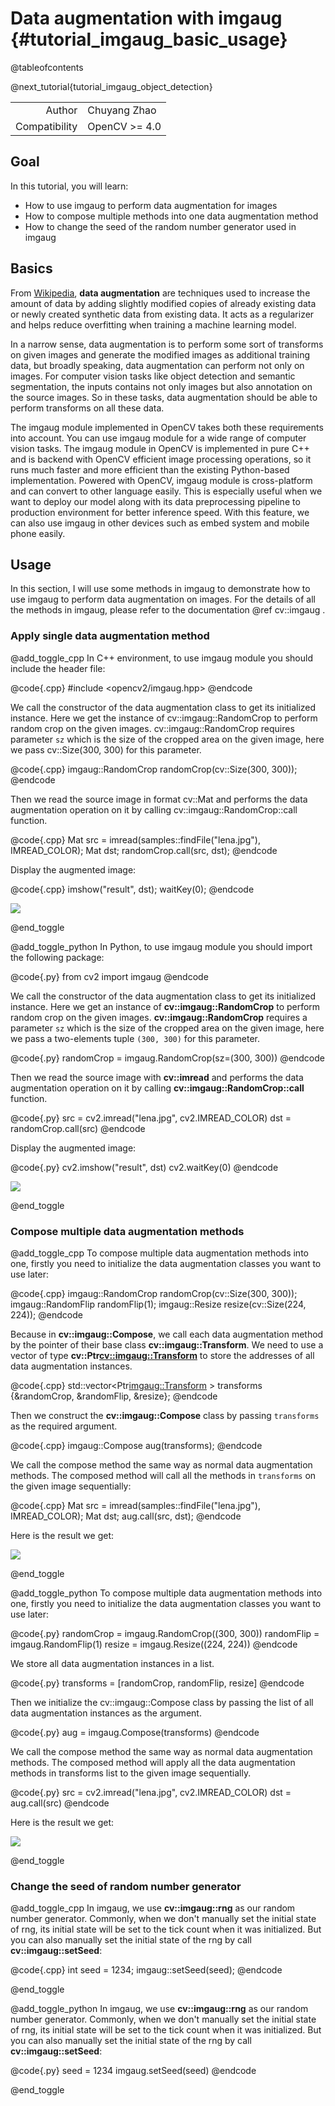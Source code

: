 Data augmentation with imgaug {#tutorial_imgaug_basic_usage}
============================================================

@tableofcontents

@next_tutorial{tutorial_imgaug_object_detection}

|    |    |
| -: | :- |
| Author | Chuyang Zhao |
| Compatibility | OpenCV >= 4.0 |

Goal
----
In this tutorial, you will learn:
- How to use imgaug to perform data augmentation for images
- How to compose multiple methods into one data augmentation method
- How to change the seed of the random number generator used in imgaug


Basics
------
From [Wikipedia](https://en.wikipedia.org/wiki/Data_augmentation), **data augmentation** are techniques used to increase the amount of data
by adding slightly modified copies of already existing data or newly created synthetic data from existing data.
It acts as a regularizer and helps reduce overfitting when training a machine learning model.

In a narrow sense, data augmentation is to perform some sort of transforms on given images and generate the modified
images as additional training data, but broadly speaking, data augmentation can perform not only on images.
For computer vision tasks like object detection and semantic segmentation, the inputs contains not only images
but also annotation on the source images. So in these tasks, data augmentation should be able to perform transforms on
all these data.

The imgaug module implemented in OpenCV takes both these requirements into account. You can use imgaug module
for a wide range of computer vision tasks.
The imgaug module in OpenCV is implemented in pure C++ and is backend with OpenCV efficient image processing operations,
so it runs much faster and more efficient than the existing Python-based implementation. Powered with OpenCV, imgaug module
is cross-platform and can convert to other language easily. This is especially useful when we want to
deploy our model along with its data preprocessing pipeline to production environment for better inference speed.
With this feature, we can also use imgaug in other devices such as embed system and mobile phone easily.

Usage
-----
In this section, I will use some methods in imgaug to demonstrate how to use imgaug to perform data augmentation on images.
For the details of all the methods in imgaug, please refer to the documentation @ref cv::imgaug .

### Apply single data augmentation method
@add_toggle_cpp
In C++ environment, to use imgaug module you should include the header file:

@code{.cpp}
#include <opencv2/imgaug.hpp>
@endcode

We call the constructor of the data augmentation class to get its initialized instance.
Here we get the instance of cv::imgaug::RandomCrop to perform random crop on the given images. cv::imgaug::RandomCrop requires parameter `sz`
which is the size of the cropped area on the given image, here we pass cv::Size(300, 300) for this parameter.

@code{.cpp}
imgaug::RandomCrop randomCrop(cv::Size(300, 300));
@endcode

Then we read the source image in format cv::Mat and performs the data augmentation operation on it by calling cv::imgaug::RandomCrop::call function.

@code{.cpp}
Mat src = imread(samples::findFile("lena.jpg"), IMREAD_COLOR);
Mat dst;
randomCrop.call(src, dst);
@endcode

Display the augmented image:

@code{.cpp}
imshow("result", dst);
waitKey(0);
@endcode

![](images/random_crop_out.jpg)

@end_toggle

@add_toggle_python
In Python, to use imgaug module you should import the following package:

@code{.py}
from cv2 import imgaug
@endcode

We call the constructor of the data augmentation class to get its initialized instance.
Here we get an instance of **cv::imgaug::RandomCrop** to perform random crop on the given images. **cv::imgaug::RandomCrop** requires a parameter `sz`
which is the size of the cropped area on the given image, here we pass a two-elements tuple `(300, 300)` for this parameter.

@code{.py}
randomCrop = imgaug.RandomCrop(sz=(300, 300))
@endcode

Then we read the source image with **cv::imread** and performs the data augmentation operation on it by calling **cv::imgaug::RandomCrop::call** function.

@code{.py}
src = cv2.imread("lena.jpg", cv2.IMREAD_COLOR)
dst = randomCrop.call(src)
@endcode

Display the augmented image:

@code{.py}
cv2.imshow("result", dst)
cv2.waitKey(0)
@endcode

![](images/random_crop_out.jpg)

@end_toggle

### Compose multiple data augmentation methods
@add_toggle_cpp
To compose multiple data augmentation methods into one, firstly you need to
initialize the data augmentation classes you want to use later:

@code{.cpp}
imgaug::RandomCrop randomCrop(cv::Size(300, 300));
imgaug::RandomFlip randomFlip(1);
imgaug::Resize resize(cv::Size(224, 224));
@endcode

Because in **cv::imgaug::Compose**, we call each data augmentation method by the pointer of their
base class **cv::imgaug::Transform**. We need to use a vector of type **cv::Ptr<cv::imgaug::Transform>** to
store the addresses of all data augmentation instances.

@code{.cpp}
std::vector<Ptr<imgaug::Transform> > transforms {&randomCrop, &randomFlip, &resize};
@endcode

Then we construct the **cv::imgaug::Compose** class by passing `transforms` as the required argument.

@code{.cpp}
imgaug::Compose aug(transforms);
@endcode

We call the compose method the same way as normal data augmentation methods. The composed
method will call all the methods in `transforms` on the given image sequentially:

@code{.cpp}
Mat src = imread(samples::findFile("lena.jpg"), IMREAD_COLOR);
Mat dst;
aug.call(src, dst);
@endcode

Here is the result we get:

![](images/compose_out.jpg)

@end_toggle

@add_toggle_python
To compose multiple data augmentation methods into one, firstly you need to
initialize the data augmentation classes you want to use later:

@code{.py}
randomCrop = imgaug.RandomCrop((300, 300))
randomFlip = imgaug.RandomFlip(1)
resize = imgaug.Resize((224, 224))
@endcode

We store all data augmentation instances in a list.

@code{.py}
transforms = [randomCrop, randomFlip, resize]
@endcode

Then we initialize the cv::imgaug::Compose class by passing the list of all data augmentation instances as the argument.

@code{.py}
aug = imgaug.Compose(transforms)
@endcode

We call the compose method the same way as normal data augmentation methods.
The composed method will apply all the data augmentation methods in transforms list to the given image sequentially.

@code{.py}
src = cv2.imread("lena.jpg", cv2.IMREAD_COLOR)
dst = aug.call(src)
@endcode

Here is the result we get:

![](images/compose_out.jpg)

@end_toggle

### Change the seed of random number generator
@add_toggle_cpp
In imgaug, we use **cv::imgaug::rng** as our random number generator. Commonly, when
we don't manually set the initial state of rng, its initial state will be set to the tick count
when it was initialized. But you can also manually set the initial state of the rng by call **cv::imgaug::setSeed**:

@code{.cpp}
int seed = 1234;
imgaug::setSeed(seed);
@endcode

@end_toggle

@add_toggle_python
In imgaug, we use **cv::imgaug::rng** as our random number generator. Commonly, when
we don't manually set the initial state of rng, its initial state will be set to the tick count
when it was initialized. But you can also manually set the initial state of the rng by call **cv::imgaug::setSeed**:

@code{.py}
seed = 1234
imgaug.setSeed(seed)
@endcode

@end_toggle